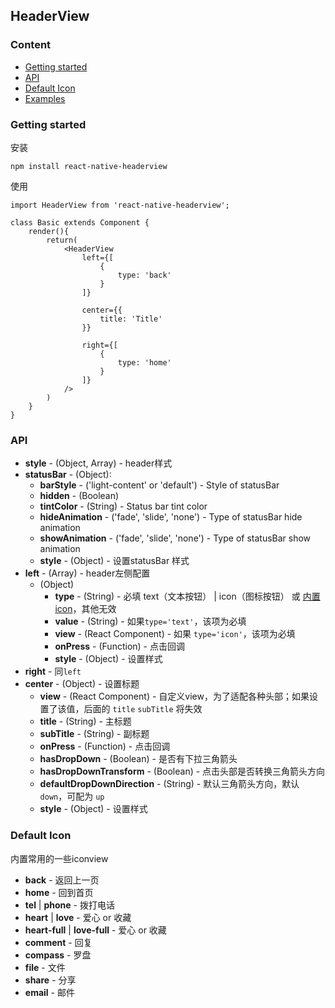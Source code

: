 ## HeaderView



### Content
- [Getting started](#getting-started)
- [API](#api)
- [Default Icon](#default-icon)
- [Examples](#examples)

### Getting started

安装

	npm install react-native-headerview

使用

	import HeaderView from 'react-native-headerview';
	
	class Basic extends Component {
		render(){
			return(
				<HeaderView
					left={[
                    	{
                        	type: 'back'
                    	}
                	]}

                	center={{
                    	title: 'Title'
                	}}

                	right={[
                    	{
                        	type: 'home'
                    	}
                	]}
				/>
			)
		}
	}


### API
- **style** - (Object, Array) - header样式
- **statusBar** - (Object):
  - **barStyle** - ('light-content' or 'default') - Style of statusBar
  - **hidden** - (Boolean)
  - **tintColor** - (String) - Status bar tint color
  - **hideAnimation** - ('fade', 'slide', 'none') - Type of statusBar hide animation
  - **showAnimation** - ('fade', 'slide', 'none') - Type of statusBar show animation
  - **style** - (Object) - 设置statusBar 样式
- **left** - (Array) - header左侧配置
	- (Object) 
		- **type** - (String) - 必填 text（文本按钮） | icon（图标按钮） 或 [内置icon](#default-icon)，其他无效
        - **value** - (String) - 如果`type='text'`，该项为必填
        - **view** - (React Component) - 如果 `type='icon'`，该项为必填
        - **onPress** - (Function) - 点击回调
        - **style** - (Object) - 设置样式
- **right** - 同`left`
- **center** - (Object) - 设置标题
	- **view** - (React Component) - 自定义view，为了适配各种头部；如果设置了该值，后面的 `title` `subTitle` 将失效
	- **title** - (String) - 主标题
	- **subTitle** - (String) - 副标题
	- **onPress** - (Function) - 点击回调
	- **hasDropDown** - (Boolean) - 是否有下拉三角箭头
	- **hasDropDownTransform** - (Boolean) - 点击头部是否转换三角箭头方向
	- **defaultDropDownDirection** - (String) - 默认三角箭头方向，默认 `down`，可配为 `up`
	- **style** - (Object) - 设置样式

### Default Icon

内置常用的一些iconview

- **back** - 返回上一页
- **home** - 回到首页
- **tel** | **phone** - 拨打电话
- **heart** | **love** - 爱心 or 收藏
- **heart-full** | **love-full** - 爱心 or 收藏
- **comment** - 回复
- **compass** - 罗盘
- **file** - 文件
- **share** - 分享
- **email** - 邮件


